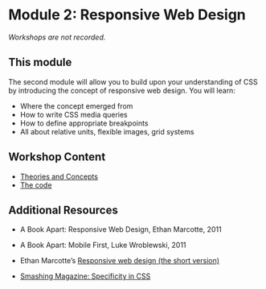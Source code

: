 # Module 2: Responsive Web Design

_Workshops are not recorded._

## This module
The second module will allow you to build upon your understanding of CSS by introducing the concept of responsive web design. You will learn:
*   Where the concept emerged from
*   How to write CSS media queries 
*   How to define appropriate breakpoints
*   All about relative units, flexible images, grid systems


## Workshop Content

*   [Theories and Concepts](responsive-1.md)
*   [The code](responsive-2.md)

## Additional Resources

*   A Book Apart: Responsive Web Design, Ethan Marcotte, 2011
*   A Book Apart: Mobile First, Luke Wroblewski, 2011

*   Ethan Marcotte’s [Responsive web design (the short version)](http://alistapart.com/article/responsive-web-design)
* [Smashing Magazine: Specificity in CSS](https://www.smashingmagazine.com/2007/07/css-specificity-things-you-should-know/)

